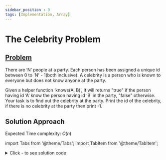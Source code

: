 ```yaml
---
sidebar_position : 9
tags: [Implementation, Array]
---
```


# The Celebrity Problem

## [Problem](https://www.codingninjas.com/codestudio/problems/the-celebrity-problem_982769?topList=striver-sde-sheet-problems&utm_source=striver&utm_medium=website)

There are ‘N’ people at a party. Each person has been assigned a unique id between 0 to 'N' - 1(both inclusive). A celebrity is a person who is known to everyone but does not know anyone at the party.

Given a helper function ‘knows(A, B)’, It will returns "true" if the person having id ‘A’ know the person having id ‘B’ in the party, "false" otherwise. Your task is to find out the celebrity at the party. Print the id of the celebrity, if there is no celebrity at the party then print -1.

## Solution Approach

Expected Time complexity: $O(n)$

import Tabs from '@theme/Tabs';
import TabItem from '@theme/TabItem';

<details><summary>Click - to see solution code</summary>

<Tabs>
<TabItem value="cpp" label="C++">

```cpp
int findCelebrity(int n) {
    int c = 0;
    for (int i = 1; i < n; i++) {
        if (knows(c, i) == 1) {
            c = i;
        }
    }
    for (int i = 0; i < n; i++) {
        if (i != c and (knows(c, i) == 1 or knows(i, c) == 0)) return -1;
    }
    return c;
}
```
</TabItem>
</Tabs>

</details>
